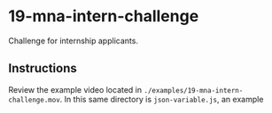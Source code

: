 # 19-mna-intern-challenge
Challenge for internship applicants.

## Instructions
Review the example video located in `./examples/19-mna-intern-challenge.mov`. In this same directory is `json-variable.js`, an example 
